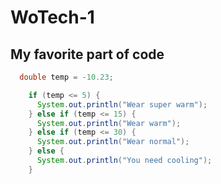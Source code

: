 # WoTech-1
## My favorite part of code 
```java
  double temp = -10.23;

    if (temp <= 5) {
      System.out.println("Wear super warm");
    } else if (temp <= 15) {
      System.out.println("Wear warm");
    } else if (temp <= 30) {
      System.out.println("Wear normal");
    } else {
      System.out.println("You need cooling");
    }
```

